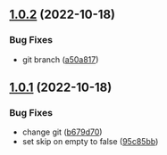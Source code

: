 ## [1.0.2](https://github.com/sonufrienko/near-nft-marketplace/compare/v1.0.1...v1.0.2) (2022-10-18)


### Bug Fixes

* git branch ([a50a817](https://github.com/sonufrienko/near-nft-marketplace/commit/a50a817bb6185d98c228c5351d412a1bbdd9ee80))



## [1.0.1](https://github.com/sonufrienko/near-nft-marketplace/compare/95c85bbe696962d6edb67d50298d20b3b5661815...v1.0.1) (2022-10-18)


### Bug Fixes

* change git ([b679d70](https://github.com/sonufrienko/near-nft-marketplace/commit/b679d7001da512c192b238aa7ec05cedb3fd2265))
* set skip on empty to false ([95c85bb](https://github.com/sonufrienko/near-nft-marketplace/commit/95c85bbe696962d6edb67d50298d20b3b5661815))



